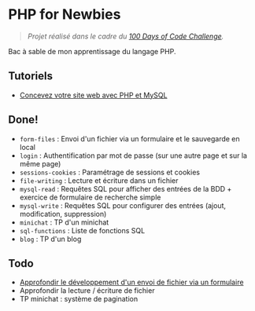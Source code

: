 # PHP for Newbies

> *Projet réalisé dans le cadre du [100 Days of Code Challenge](https://github.com/hugodessomme/100-days-of-code).*

Bac à sable de mon apprentissage du langage PHP.

## Tutoriels

- [Concevez votre site web avec PHP et MySQL](https://huit.re/php-for-newbies)

## Done!

- `form-files` : Envoi d'un fichier via un formulaire et le sauvegarde en local
- `login` : Authentification par mot de passe (sur une autre page et sur la même page)
- `sessions-cookies` : Paramétrage de sessions et cookies
- `file-writing` : Lecture et écriture dans un fichier
- `mysql-read` : Requêtes SQL pour afficher des entrées de la BDD + exercice de formulaire de recherche simple
- `mysql-write` : Requêtes SQL pour configurer des entrées (ajout, modification, suppression)
- `minichat` : TP d'un minichat
- `sql-functions` : Liste de fonctions SQL
- `blog` : TP d'un blog

## Todo

- [Approfondir le développement d'un envoi de fichier via un formulaire](https://huit.re/form-files-2)
- Approfondir la lecture / écriture de fichier
- TP minichat : système de pagination